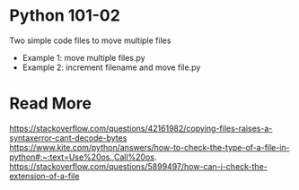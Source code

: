 # Python 101-02
Two simple code files to move multiple files
- Example 1: move multiple files.py 
- Example 2: increment filename and move file.py

# Read More
https://stackoverflow.com/questions/42161982/copying-files-raises-a-syntaxerror-cant-decode-bytes
https://www.kite.com/python/answers/how-to-check-the-type-of-a-file-in-python#:~:text=Use%20os.,Call%20os.
https://stackoverflow.com/questions/5899497/how-can-i-check-the-extension-of-a-file
